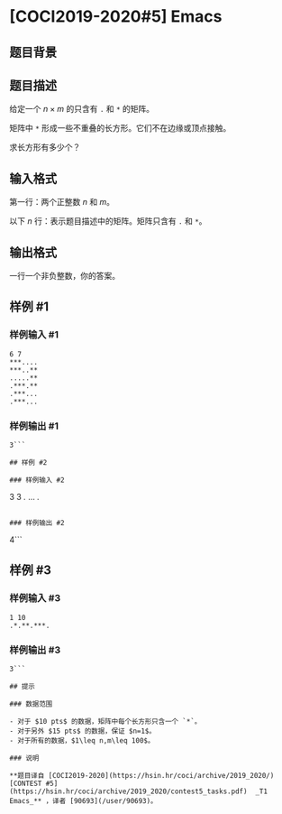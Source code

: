 # [COCI2019-2020#5] Emacs

## 题目背景



## 题目描述

给定一个 $n\times m$ 的只含有 `.` 和 `*` 的矩阵。

矩阵中 `*` 形成一些不重叠的长方形。它们不在边缘或顶点接触。

求长方形有多少个？

## 输入格式

第一行：两个正整数 $n$ 和 $m$。

以下 $n$ 行：表示题目描述中的矩阵。矩阵只含有 `.` 和 `*`。

## 输出格式

一行一个非负整数，你的答案。

## 样例 #1

### 样例输入 #1
```
6 7
***....
***..**
.....**
.***.**
.***...
.***...
```

### 样例输出 #1

```
3```

## 样例 #2

### 样例输入 #2
```
3 3
*.*
...
*.*
```

### 样例输出 #2

```
4```

## 样例 #3

### 样例输入 #3
```
1 10
.*.**.***.
```

### 样例输出 #3

```
3```

## 提示

### 数据范围

- 对于 $10 pts$ 的数据，矩阵中每个长方形只含一个 `*`。
- 对于另外 $15 pts$ 的数据，保证 $n=1$。
- 对于所有的数据，$1\leq n,m\leq 100$。

### 说明

**题目译自 [COCI2019-2020](https://hsin.hr/coci/archive/2019_2020/) [CONTEST #5](https://hsin.hr/coci/archive/2019_2020/contest5_tasks.pdf)  _T1 Emacs_** ，译者 [90693](/user/90693)。
